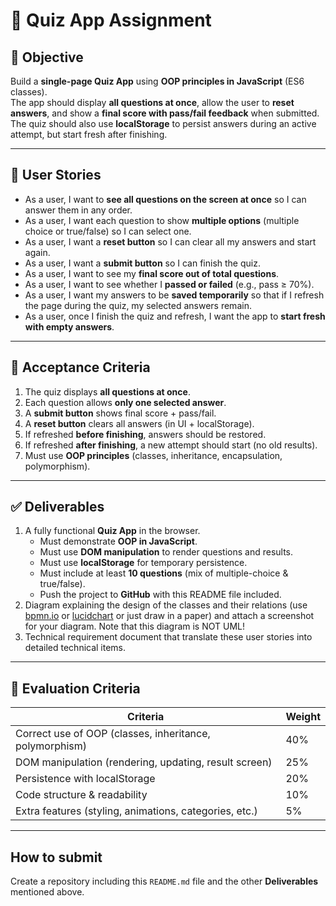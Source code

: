 # 📝 Quiz App Assignment

## 🎯 Objective

Build a **single-page Quiz App** using **OOP principles in JavaScript** (ES6 classes).  
The app should display **all questions at once**, allow the user to **reset answers**, and show a **final score with pass/fail feedback** when submitted.  
The quiz should also use **localStorage** to persist answers during an active attempt, but start fresh after finishing.

---

## 👤 User Stories

- As a user, I want to **see all questions on the screen at once** so I can answer them in any order.
- As a user, I want each question to show **multiple options** (multiple choice or true/false) so I can select one.
- As a user, I want a **reset button** so I can clear all my answers and start again.
- As a user, I want a **submit button** so I can finish the quiz.
- As a user, I want to see my **final score out of total questions**.
- As a user, I want to see whether I **passed or failed** (e.g., pass ≥ 70%).
- As a user, I want my answers to be **saved temporarily** so that if I refresh the page during the quiz, my selected answers remain.
- As a user, once I finish the quiz and refresh, I want the app to **start fresh with empty answers**.

---

## 🔑 Acceptance Criteria

1. The quiz displays **all questions at once**.
2. Each question allows **only one selected answer**.
3. A **submit button** shows final score + pass/fail.
4. A **reset button** clears all answers (in UI + localStorage).
5. If refreshed **before finishing**, answers should be restored.
6. If refreshed **after finishing**, a new attempt should start (no old results).
7. Must use **OOP principles** (classes, inheritance, encapsulation, polymorphism).

---

## ✅ Deliverables

1. A fully functional **Quiz App** in the browser.
   - Must demonstrate **OOP in JavaScript**.
   - Must use **DOM manipulation** to render questions and results.
   - Must use **localStorage** for temporary persistence.
   - Must include at least **10 questions** (mix of multiple-choice & true/false).
   - Push the project to **GitHub** with this README file included.
2. Diagram explaining the design of the classes and their relations (use [bpmn.io](https://bpmn.io/) or [lucidchart](https://www.lucidchart.com/pages) or just draw in a paper) and attach a screenshot for your diagram. Note that this diagram is NOT UML!
3. Technical requirement document that translate these user stories into detailed technical items.

---

## 💯 Evaluation Criteria

| Criteria                                                | Weight |
| ------------------------------------------------------- | ------ |
| Correct use of OOP (classes, inheritance, polymorphism) | 40%    |
| DOM manipulation (rendering, updating, result screen)   | 25%    |
| Persistence with localStorage                           | 20%    |
| Code structure & readability                            | 10%    |
| Extra features (styling, animations, categories, etc.)  | 5%     |

---

## How to submit

Create a repository including this `README.md` file and the other **Deliverables** mentioned above.
